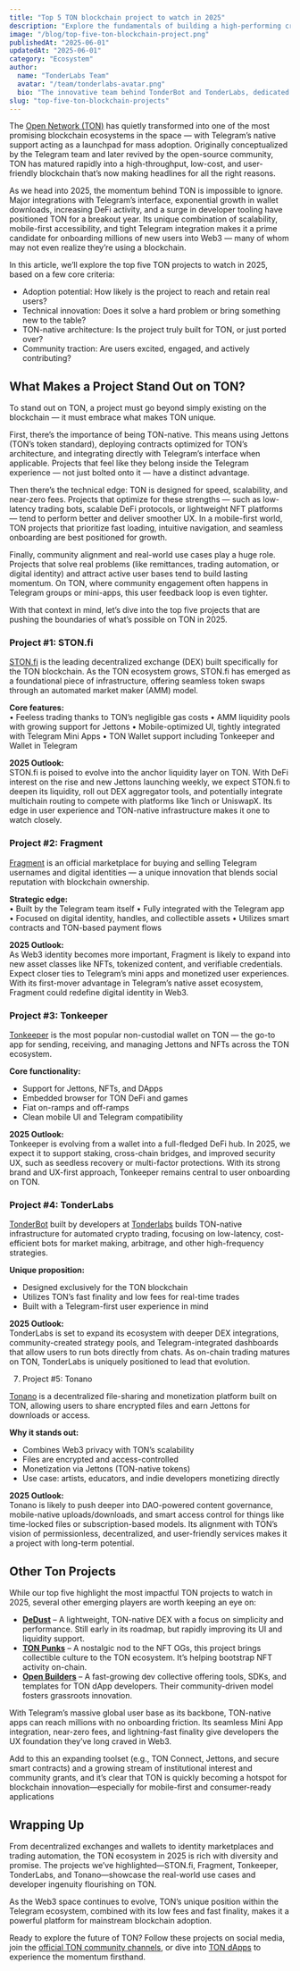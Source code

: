 ```yaml
---
title: "Top 5 TON blockchain project to watch in 2025"
description: "Explore the fundamentals of building a high-performing crypto trading bot on the TON blockchain."
image: "/blog/top-five-ton-blockchain-project.png"
publishedAt: "2025-06-01"
updatedAt: "2025-06-01"
category: "Ecosystem"
author:
  name: "TonderLabs Team"
  avatar: "/team/tonderlabs-avatar.png"
  bio: "The innovative team behind TonderBot and TonderLabs, dedicated to building next-generation Web3 solutions on the TON Network."
slug: "top-five-ton-blockchain-projects"
---
```



The [Open Network (TON)](https://ton.org/) has quietly transformed into one of the most promising blockchain ecosystems in the space — with Telegram’s native support acting as a launchpad for mass adoption. Originally conceptualized by the Telegram team and later revived by the open-source community, TON has matured rapidly into a high-throughput, low-cost, and user-friendly blockchain that’s now making headlines for all the right reasons.

As we head into 2025, the momentum behind TON is impossible to ignore. Major integrations with Telegram’s interface, exponential growth in wallet downloads, increasing DeFi activity, and a surge in developer tooling have positioned TON for a breakout year. Its unique combination of scalability, mobile-first accessibility, and tight Telegram integration makes it a prime candidate for onboarding millions of new users into Web3 — many of whom may not even realize they’re using a blockchain.

In this article, we’ll explore the top five TON projects to watch in 2025, based on a few core criteria:
- Adoption potential: How likely is the project to reach and retain real users?
- Technical innovation: Does it solve a hard problem or bring something new to the table?
- TON-native architecture: Is the project truly built for TON, or just ported over?
- Community traction: Are users excited, engaged, and actively contributing?



## What Makes a Project Stand Out on TON?

To stand out on TON, a project must go beyond simply existing on the blockchain — it must embrace what makes TON unique.

First, there’s the importance of being TON-native. This means using Jettons (TON’s token standard), deploying contracts optimized for TON’s architecture, and integrating directly with Telegram’s interface when applicable. Projects that feel like they belong inside the Telegram experience — not just bolted onto it — have a distinct advantage.

Then there’s the technical edge: TON is designed for speed, scalability, and near-zero fees. Projects that optimize for these strengths — such as low-latency trading bots, scalable DeFi protocols, or lightweight NFT platforms — tend to perform better and deliver smoother UX. In a mobile-first world, TON projects that prioritize fast loading, intuitive navigation, and seamless onboarding are best positioned for growth.

Finally, community alignment and real-world use cases play a huge role. Projects that solve real problems (like remittances, trading automation, or digital identity) and attract active user bases tend to build lasting momentum. On TON, where community engagement often happens in Telegram groups or mini-apps, this user feedback loop is even tighter.

With that context in mind, let’s dive into the top five projects that are pushing the boundaries of what’s possible on TON in 2025.


### Project #1: STON.fi

[STON.fi](https://ston.fi/) is the leading decentralized exchange (DEX) built specifically for the TON blockchain. As the TON ecosystem grows, STON.fi has emerged as a foundational piece of infrastructure, offering seamless token swaps through an automated market maker (AMM) model.

**Core features:** <br/>
	•	Feeless trading thanks to TON’s negligible gas costs
	•	AMM liquidity pools with growing support for Jettons
	•	Mobile-optimized UI, tightly integrated with Telegram Mini Apps
	•	TON Wallet support including Tonkeeper and Wallet in Telegram

**2025 Outlook:**<br/>
STON.fi is poised to evolve into the anchor liquidity layer on TON. With DeFi interest on the rise and new Jettons launching weekly, we expect STON.fi to deepen its liquidity, roll out DEX aggregator tools, and potentially integrate multichain routing to compete with platforms like 1inch or UniswapX. Its edge in user experience and TON-native infrastructure makes it one to watch closely.


### Project #2: Fragment

[Fragment](https://fragment.com/) is an official marketplace for buying and selling Telegram usernames and digital identities — a unique innovation that blends social reputation with blockchain ownership.

**Strategic edge:**<br/>
	•	Built by the Telegram team itself
	•	Fully integrated with the Telegram app
	•	Focused on digital identity, handles, and collectible assets
	•	Utilizes smart contracts and TON-based payment flows

**2025 Outlook:**<br/>
As Web3 identity becomes more important, Fragment is likely to expand into new asset classes like NFTs, tokenized content, and verifiable credentials. Expect closer ties to Telegram’s mini apps and monetized user experiences. With its first-mover advantage in Telegram’s native asset ecosystem, Fragment could redefine digital identity in Web3.


### Project #3: Tonkeeper


[Tonkeeper](https://tonkeeper.com/) is the most popular non-custodial wallet on TON — the go-to app for sending, receiving, and managing Jettons and NFTs across the TON ecosystem.

**Core functionality:**<br/>
- Support for Jettons, NFTs, and DApps
- Embedded browser for TON DeFi and games
- Fiat on-ramps and off-ramps
- Clean mobile UI and Telegram compatibility


**2025 Outlook:**<br/>
Tonkeeper is evolving from a wallet into a full-fledged DeFi hub. In 2025, we expect it to support staking, cross-chain bridges, and improved security UX, such as seedless recovery or multi-factor protections. With its strong brand and UX-first approach, Tonkeeper remains central to user onboarding on TON.



### Project #4: TonderLabs

[TonderBot](https://www.tonderlabs.com/bot) built by developers at [Tonderlabs](https://www.tonderlabs.com/) builds TON-native infrastructure for automated crypto trading, focusing on low-latency, cost-efficient bots for market making, arbitrage, and other high-frequency strategies.

**Unique proposition:**<br/>
- Designed exclusively for the TON blockchain
- Utilizes TON’s fast finality and low fees for real-time trades
- Built with a Telegram-first user experience in mind

**2025 Outlook:**<br/>
TonderLabs is set to expand its ecosystem with deeper DEX integrations, community-created strategy pools, and Telegram-integrated dashboards that allow users to run bots directly from chats. As on-chain trading matures on TON, TonderLabs is uniquely positioned to lead that evolution.


7. Project #5: Tonano

[Tonano](https://tonano.io/marketplace) is a decentralized file-sharing and monetization platform built on TON, allowing users to share encrypted files and earn Jettons for downloads or access.

**Why it stands out:**<br/>
- Combines Web3 privacy with TON’s scalability
- Files are encrypted and access-controlled
- Monetization via Jettons (TON-native tokens)
- Use case: artists, educators, and indie developers monetizing directly

**2025 Outlook:**<br/>
Tonano is likely to push deeper into DAO-powered content governance, mobile-native uploads/downloads, and smart access control for things like time-locked files or subscription-based models. Its alignment with TON’s vision of permissionless, decentralized, and user-friendly services makes it a project with long-term potential.

## Other Ton Projects

While our top five highlight the most impactful TON projects to watch in 2025, several other emerging players are worth keeping an eye on:

- [**DeDust**](https://dedust.io/) – A lightweight, TON-native DEX with a focus on simplicity and performance. Still early in its roadmap, but rapidly improving its UI and liquidity support.
- [**TON Punks**](https://getgems.io/collection/EQAo92DYMokxghKcq-CkCGSk_MgXY5Fo1SPW20gkvZl75iCN) – A nostalgic nod to the NFT OGs, this project brings collectible culture to the TON ecosystem. It’s helping bootstrap NFT activity on-chain.
- [**Open Builders**](https://openbuilders.xyz/) – A fast-growing dev collective offering tools, SDKs, and templates for TON dApp developers. Their community-driven model fosters grassroots innovation.

With Telegram’s massive global user base as its backbone, TON-native apps can reach millions with no onboarding friction. Its seamless Mini App integration, near-zero fees, and lightning-fast finality give developers the UX foundation they’ve long craved in Web3.

Add to this an expanding toolset (e.g., TON Connect, Jettons, and secure smart contracts) and a growing stream of institutional interest and community grants, and it’s clear that TON is quickly becoming a hotspot for blockchain innovation—especially for mobile-first and consumer-ready applications

## Wrapping Up

From decentralized exchanges and wallets to identity marketplaces and trading automation, the TON ecosystem in 2025 is rich with diversity and promise. The projects we’ve highlighted—STON.fi, Fragment, Tonkeeper, TonderLabs, and Tonano—showcase the real-world use cases and developer ingenuity flourishing on TON.

As the Web3 space continues to evolve, TON’s unique position within the Telegram ecosystem, combined with its low fees and fast finality, makes it a powerful platform for mainstream blockchain adoption.

Ready to explore the future of TON? Follow these projects on social media, join the [official TON community channels](https://ton.org/community), or dive into [TON dApps](https://ton.app/) to experience the momentum firsthand.